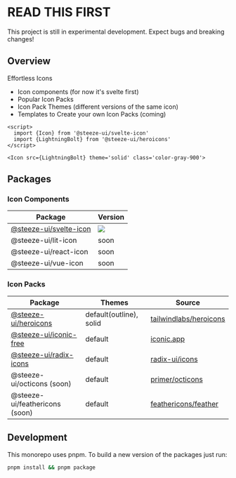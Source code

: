 # READ THIS FIRST

This project is still in experimental development. Expect bugs and breaking changes!

## Overview

Effortless Icons

- Icon components (for now it's svelte first)
- Popular Icon Packs
- Icon Pack Themes (different versions of the same icon)
- Templates to Create your own Icon Packs (coming)

```svelte
<script>
  import {Icon} from '@steeze-ui/svelte-icon'
  import {LightningBolt} from '@steeze-ui/heroicons'
</script>

<Icon src={LightningBolt} theme='solid' class='color-gray-900'>
```

## Packages

### Icon Components

| Package                                                   | Version                                                                                                                                             |
| --------------------------------------------------------- | --------------------------------------------------------------------------------------------------------------------------------------------------- |
| [@steeze-ui/svelte-icon](packages/components/svelte-icon) | <a href="https://www.npmjs.com/package/@steeze-ui/svelte-icon"><img src="https://img.shields.io/npm/v/@steeze-ui/svelte-icon.svg?style=flat" /></a> |
| @steeze-ui/lit-icon                                       | soon                                                                                                                                                |
| @steeze-ui/react-icon                                     | soon                                                                                                                                                |
| @steeze-ui/vue-icon                                       | soon                                                                                                                                                |

### Icon Packs

| Package                                                         | Themes                  | Source                                                              |
| --------------------------------------------------------------- | ----------------------- | ------------------------------------------------------------------- |
| [@steeze-ui/heroicons](packages/builders/heroicons-builder)     | default(outline), solid | [tailwindlabs/heroicons](https://github.com/tailwindlabs/heroicons) |
| [@steeze-ui/iconic-free](packages/builders/radix-icons-builder) | default                 | [iconic.app](https://iconic.app/)                                   |
| [@steeze-ui/radix-icons](packages/builders/radix-icons-builder) | default                 | [radix-ui/icons](https://github.com/radix-ui/icons)                 |
| @steeze-ui/octicons (soon)                                      | default                 | [primer/octicons](https://github.com/primer/octicons)               |
| @steeze-ui/feathericons (soon)                                  | default                 | [feathericons/feather](https://github.com/feathericons/feather)     |

## Development

This monorepo uses pnpm. To build a new version of the packages just run:

```bash
pnpm install && pnpm package
```
